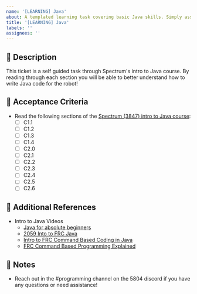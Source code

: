 ```yaml
---
name: '[LEARNING] Java'
about: A templated learning task covering basic Java skills. Simply assign yourself to the task and complete it by following the instructions.
title: '[LEARNING] Java'
labels: ''
assignees: ''
---
```


## 🎯 Description

This ticket is a self guided task through Spectrum's intro to Java course. By reading through each section you will be able to better understand how to write Java code for the robot!

## 📂 Acceptance Criteria
- Read the following sections of the [Spectrum (3847) intro to Java course](https://docs.google.com/document/d/e/2PACX-1vQk_ghFBN7682QI_17lbBCx8V_RXNomQRR7er-UIzlllsbdpO4RWOQAVnGFZAEypeNm2grS2G9oxFMp/pub):
  - [ ]  C1.1
  - [ ]  C1.2
  - [ ]  C1.3
  - [ ]  C1.4
  - [ ]  C2.0
  - [ ]  C2.1
  - [ ]  C2.2
  - [ ]  C2.3
  - [ ]  C2.4
  - [ ]  C2.5
  - [ ]  C2.6

## 🔗 Additional References
- Intro to Java Videos
  -  [Java for absolute beginners](https://www.youtube.com/watch?v=GoXwIVyNvX0)
  -  [2059 Into to FRC Java](https://www.youtube.com/watch?v=C5DqnIu6g8k&pp=ygURaW50cm8gdG8gZnJjIGphdmE%3D)
  -  [Intro to FRC Command Based Coding in Java](https://www.youtube.com/watch?v=W0UNi3aBiEY)
  -  [FRC Command Based Programming Explained](https://www.youtube.com/watch?v=bQICW6xUJI8)

## 📓 Notes
- Reach out in the #programming channel on the 5804 discord if you have any questions or need assistance!
